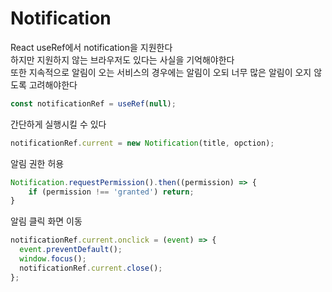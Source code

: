 # Notification

React useRef에서 notification을 지원한다  
하지만 지원하지 않는 브라우저도 있다는 사실을 기억해야한다  
또한 지속적으로 알림이 오는 서비스의 경우에는 알림이 오되 너무 많은 알림이 오지 않도록 고려해야한다

```js
const notificationRef = useRef(null);
```

간단하게 실행시킬 수 있다

```js
notificationRef.current = new Notification(title, opction);
```

알림 권한 허용

```js
Notification.requestPermission().then((permission) => {
    if (permission !== 'granted') return;
}
```

알림 클릭 화면 이동

```js
notificationRef.current.onclick = (event) => {
  event.preventDefault();
  window.focus();
  notificationRef.current.close();
};
```
